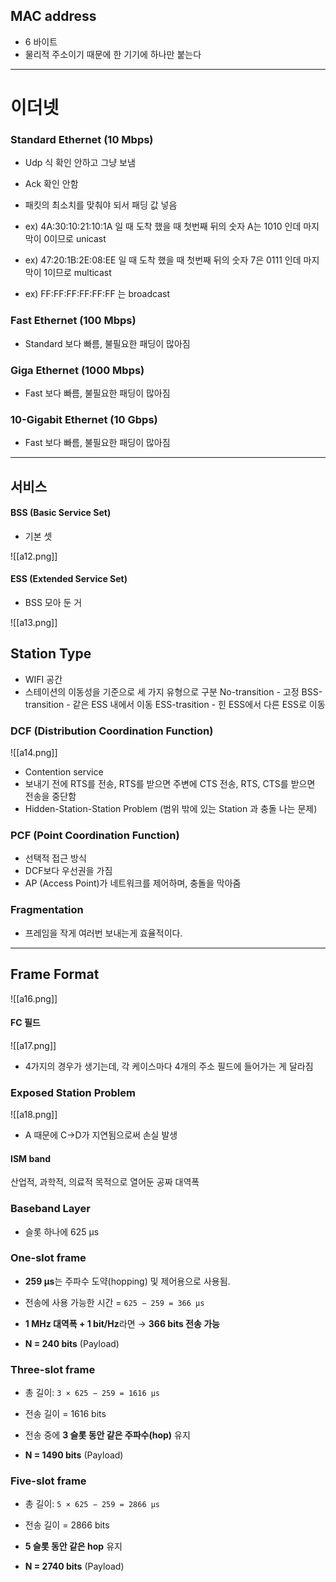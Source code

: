 
## MAC address

- 6 바이트
- 물리적 주소이기 때문에 한 기기에 하나만 붙는다

---
# 이더넷

### Standard Ethernet (10 Mbps)

- Udp 식 확인 안하고 그냥 보냄
- Ack 확인 안함
- 패킷의 최소치를 맞춰야 되서 패딩 값 넣음

- ex) 4A:30:10:21:10:1A 일 때
	도착 했을 때 첫번째 뒤의 숫자 A는 1010 인데 마지막이 0이므로 unicast
- ex) 47:20:1B:2E:08:EE  일 때
	도착 했을 때 첫번째 뒤의 숫자 7은 0111 인데 마지막이 1이므로 multicast
- ex) FF:FF:FF:FF:FF:FF 는 broadcast

### Fast Ethernet (100 Mbps)

- Standard 보다 빠름, 불필요한 패딩이 많아짐

### Giga Ethernet (1000 Mbps)

- Fast 보다 빠름, 불필요한 패딩이 많아짐

### 10-Gigabit Ethernet (10 Gbps)

- Fast 보다 빠름, 불필요한 패딩이 많아짐

---

## 서비스

#### BSS (Basic Service Set)

- 기본 셋

![[a12.png]]

#### ESS (Extended Service Set)

- BSS 모아 둔 거

![[a13.png]]

## Station Type

- WIFI 공간
- 스테이션의 이동성을 기준으로 세 가지 유형으로 구분
	No-transition - 고정
	BSS-transition - 같은 ESS 내에서 이동
	ESS-trasition - 힌 ESS에서 다른 ESS로 이동

### DCF (Distribution Coordination Function)

![[a14.png]]

- Contention service
- 보내기 전에 RTS를 전송, RTS를 받으면 주변에 CTS 전송, RTS, CTS를 받으면 전송을 중단함
- Hidden-Station-Station Problem (범위 밖에 있는 Station 과 충돌 나는 문제)

### PCF (Point Coordination Function)

- 선택적 접근 방식
- DCF보다 우선권을 가짐
- AP (Access Point)가 네트워크를 제어하며, 충돌을 막아줌

### Fragmentation

- 프레임을 작게 여러번 보내는게 효율적이다.

---

## Frame Format

![[a16.png]]

#### FC 필드

![[a17.png]]
- 4가지의 경우가 생기는데, 각 케이스마다 4개의 주소 필드에 들어가는 게 달라짐

### Exposed Station Problem 

![[a18.png]]

- A 때문에 C->D가 지연됨으로써 손실 발생

#### ISM band

산업적, 과학적, 의료적 목적으로 열어둔 공짜 대역폭

### Baseband Layer

- 슬롯 하나에 625 μs
### One-slot frame

- **259 μs**는 주파수 도약(hopping) 및 제어용으로 사용됨.
    
- 전송에 사용 가능한 시간 = `625 − 259 = 366 μs`
    
- **1 MHz 대역폭 + 1 bit/Hz**라면 → **366 bits 전송 가능**
    
- **N = 240 bits** (Payload)
### Three-slot frame

- 총 길이: `3 × 625 − 259 = 1616 μs`
    
- 전송 길이 = 1616 bits
    
- 전송 중에 **3 슬롯 동안 같은 주파수(hop)** 유지
    
- **N = 1490 bits** (Payload)
### Five-slot frame

- 총 길이: `5 × 625 − 259 = 2866 μs`
    
- 전송 길이 = 2866 bits
    
- **5 슬롯 동안 같은 hop** 유지
    
- **N = 2740 bits** (Payload)